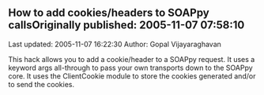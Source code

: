 ## How to add cookies/headers to SOAPpy callsOriginally published: 2005-11-07 07:58:10 
Last updated: 2005-11-07 16:22:30 
Author: Gopal Vijayaraghavan 
 
This hack allows you to add a cookie/header to a SOAPpy request. It uses a keyword args all-through to pass your own transports down to the SOAPpy core. It uses the ClientCookie module to store the cookies generated and/or to send the cookies.